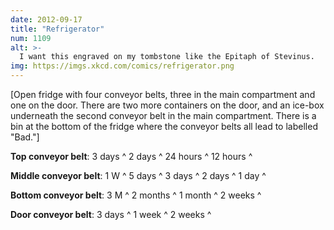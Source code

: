 ```yaml
---
date: 2012-09-17
title: "Refrigerator"
num: 1109
alt: >-
  I want this engraved on my tombstone like the Epitaph of Stevinus.
img: https://imgs.xkcd.com/comics/refrigerator.png
---
```

[Open fridge with four conveyor belts, three in the main compartment and one on the door. There are two more containers on the door, and an ice-box underneath the second conveyor belt in the main compartment. There is a bin at the bottom of the fridge where the conveyor belts all lead to labelled "Bad."]

**Top conveyor belt**: 3 days ^ 2 days ^ 24 hours ^ 12 hours ^

**Middle conveyor belt**: 1 W ^ 5 days ^ 3 days ^ 2 days ^ 1 day ^

**Bottom conveyor belt**: 3 M ^ 2 months ^ 1 month ^ 2 weeks ^

**Door conveyor belt**: 3 days ^ 1 week ^ 2 weeks ^